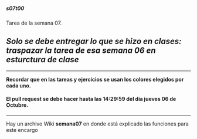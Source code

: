 ##### s07t00

Tarea de la semana 07. 

## *Solo se debe entregar lo que se hizo en clases: traspazar la tarea de esa semana 06 en esturctura de clase*

------

**Recordar que en las tareas y ejercicios se usan los colores elegidos por cada uno.** 

#### El pull request se debe hacer hasta las 14:29:59 del dia jueves 06 de Octubre.

------

Hay un archivo Wiki **semana07** en donde está explicado las funciones para este encargo

